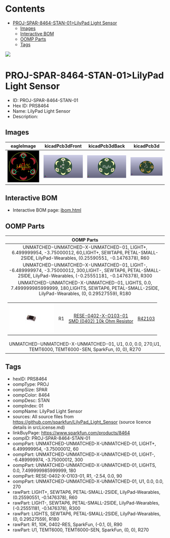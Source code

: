 



Contents
========

* [PROJ-SPAR-8464-STAN-01>LilyPad Light Sensor](#proj-spar-8464-stan-01lilypad-light-sensor)
	* [Images](#images)
	* [Interactive BOM](#interactive-bom)
	* [OOMP Parts](#oomp-parts)
	* [Tags](#tags)
  
![][im]
# PROJ-SPAR-8464-STAN-01>LilyPad Light Sensor

- ID: PROJ-SPAR-8464-STAN-01
- Hex ID: PRS8464
- Name: LilyPad Light Sensor
- Description: 

## Images
  
  

|eagleImage|kicadPcb3dFront|kicadPcb3dBack|kicadPcb3d|
| :---: | :---: | :---: | :---: |
|[![eagleImage](eagleImage_140.png)](eagleImage_600.png)|[![kicadPcb3dFront](kicadPcb3dFront_140.png)](kicadPcb3dFront_600.png)|[![kicadPcb3dBack](kicadPcb3dBack_140.png)](kicadPcb3dBack_600.png)|[![kicadPcb3d](kicadPcb3d_140.png)](kicadPcb3d_600.png)|

## Interactive BOM

- Interactive BOM page: [ibom.html](kicad/bom/ibom.html)

## OOMP Parts
  

|OOMP Parts|
| :---: |
|UNMATCHED-UNMATCHED-X-UNMATCHED-01, LIGHT+, 6.499999954, -3.75000012, 60,LIGHT+, SEWTAP6, PETAL-SMALL-2SIDE, LilyPad-Wearables, (0.25590551, -0.1476378), R60|
|UNMATCHED-UNMATCHED-X-UNMATCHED-01, LIGHT-, -6.489999974, -3.75000012, 300,LIGHT-, SEWTAP6, PETAL-SMALL-2SIDE, LilyPad-Wearables, (-0.25551181, -0.1476378), R300|
|UNMATCHED-UNMATCHED-X-UNMATCHED-01, LIGHTS, 0.0, 7.499999985999999, 180,LIGHTS, SEWTAP6, PETAL-SMALL-2SIDE, LilyPad-Wearables, (0, 0.29527559), R180|
|<table><tr><td>![RESE-0402-X-O103-01](https://raw.githubusercontent.com/oomlout/oomlout_OOMP_parts/main/RESE-0402-X-O103-01/image_140.jpg)</td><td> R1</td><td>[RESE-0402-X-O103-01<br>SMD (0402) 10k Ohm Resistor](https://github.com/oomlout/oomlout_OOMP_parts/tree/main/RESE-0402-X-O103-01/)</td><td>[R42103](https://github.com/oomlout/oomlout_OOMP_parts/tree/main/RESE-0402-X-O103-01/)</td></tr></table>|
|UNMATCHED-UNMATCHED-X-UNMATCHED-01, U1, 0.0, 0.0, 270,U1, TEMT6000, TEMT6000-SEN, SparkFun, (0, 0), R270|

## Tags

- hexID: PRS8464
- oompType: PROJ
- oompSize: SPAR
- oompColor: 8464
- oompDesc: STAN
- oompIndex: 01
- oompName: LilyPad Light Sensor
- sources: All source files from https://github.com/sparkfun/LilyPad_Light_Sensor (source licence details in srcLicense.md)
- linkBuyPage: https://www.sparkfun.com/products/8464
- oompID: PROJ-SPAR-8464-STAN-01
- oompPart: UNMATCHED-UNMATCHED-X-UNMATCHED-01, LIGHT+, 6.499999954, -3.75000012, 60
- oompPart: UNMATCHED-UNMATCHED-X-UNMATCHED-01, LIGHT-, -6.489999974, -3.75000012, 300
- oompPart: UNMATCHED-UNMATCHED-X-UNMATCHED-01, LIGHTS, 0.0, 7.499999985999999, 180
- oompPart: RESE-0402-X-O103-01, R1, -2.54, 0.0, 90
- oompPart: UNMATCHED-UNMATCHED-X-UNMATCHED-01, U1, 0.0, 0.0, 270
- rawPart: LIGHT+, SEWTAP6, PETAL-SMALL-2SIDE, LilyPad-Wearables, (0.25590551, -0.1476378), R60
- rawPart: LIGHT-, SEWTAP6, PETAL-SMALL-2SIDE, LilyPad-Wearables, (-0.25551181, -0.1476378), R300
- rawPart: LIGHTS, SEWTAP6, PETAL-SMALL-2SIDE, LilyPad-Wearables, (0, 0.29527559), R180
- rawPart: R1, 10K, 0402-RES, SparkFun, (-0.1, 0), R90
- rawPart: U1, TEMT6000, TEMT6000-SEN, SparkFun, (0, 0), R270



[im]: kicadPcb3d_450.png
